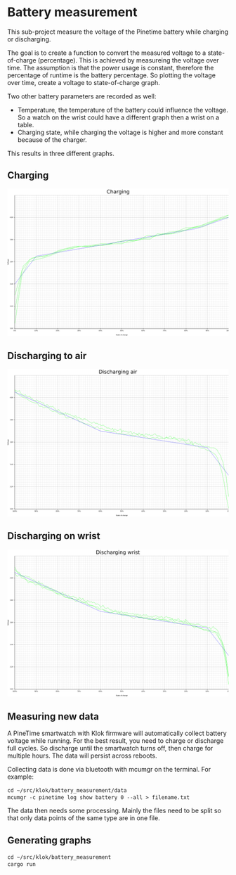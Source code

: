 <!--
SPDX-License-Identifier: CC-BY-SA-4.0
Copyright (C) 2020 Casper Meijn <casper@meijn.net>

This work is licensed under the Creative Commons Attribution-ShareAlike 4.0 International License. 
To view a copy of this license, visit http://creativecommons.org/licenses/by-sa/4.0/ or 
  send a letter to Creative Commons, PO Box 1866, Mountain View, CA 94042, USA.
-->

# Battery measurement

This sub-project measure the voltage of the Pinetime battery while charging or discharging.

The goal is to create a function to convert the measured voltage to a state-of-charge (percentage). This is achieved by 
measureing the voltage over time. The assumption is that the power usage is constant, therefore the percentage of 
runtime is the battery percentage. So plotting the voltage over time, create a voltage to state-of-charge graph.

Two other battery parameters are recorded as well:
- Temperature, the temperature of the battery could influence the voltage. So a watch on the wrist could have a 
    different graph then a wrist on a table.
- Charging state, while charging the voltage is higher and more constant because of the charger.

This results in three different graphs.

## Charging

![Voltage to state-of-charge graph](img/charging.png)

## Discharging to air

![Voltage to state-of-charge graph](img/discharging-air.png)

## Discharging on wrist

![Voltage to state-of-charge graph](img/discharging-wrist.png)

## Measuring new data

A PineTime smartwatch with Klok firmware will automatically collect battery voltage while running. For the best result,
you need to charge or discharge full cycles. So discharge until the smartwatch turns off, then charge for multiple 
hours. The data will persist across reboots.

Collecting data is done via bluetooth with mcumgr on the terminal. For example:
```
cd ~/src/klok/battery_measurement/data
mcumgr -c pinetime log show battery 0 --all > filename.txt
```

The data then needs some processing. Mainly the files need to be split so that only data points of the same type are in 
one file.

## Generating graphs
```
cd ~/src/klok/battery_measurement
cargo run
```
